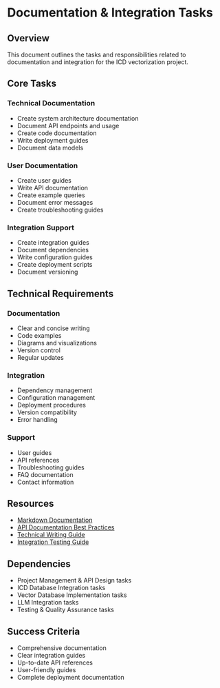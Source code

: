# Documentation & Integration Tasks
## Overview
This document outlines the tasks and responsibilities related to documentation and integration for the ICD vectorization project.
## Core Tasks
### Technical Documentation
- Create system architecture documentation
- Document API endpoints and usage
- Create code documentation
- Write deployment guides
- Document data models
### User Documentation
- Create user guides
- Write API documentation
- Create example queries
- Document error messages
- Create troubleshooting guides
### Integration Support
- Create integration guides
- Document dependencies
- Write configuration guides
- Create deployment scripts
- Document versioning
## Technical Requirements
### Documentation
- Clear and concise writing
- Code examples
- Diagrams and visualizations
- Version control
- Regular updates
### Integration
- Dependency management
- Configuration management
- Deployment procedures
- Version compatibility
- Error handling
### Support
- User guides
- API references
- Troubleshooting guides
- FAQ documentation
- Contact information
## Resources
- [Markdown Documentation](https://www.markdownguide.org/)
- [API Documentation Best Practices](https://www.pinecone.io/learn/api-documentation/)
- [Technical Writing Guide](https://developers.google.com/tech-writing)
- [Integration Testing Guide](https://www.pinecone.io/learn/integration-testing/)
## Dependencies
- Project Management & API Design tasks
- ICD Database Integration tasks
- Vector Database Implementation tasks
- LLM Integration tasks
- Testing & Quality Assurance tasks
## Success Criteria
- Comprehensive documentation
- Clear integration guides
- Up-to-date API references
- User-friendly guides
- Complete deployment documentation 